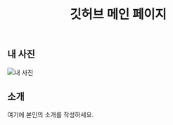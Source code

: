 
<body>
    <header>
        <h1>깃허브 메인 페이지</h1>
    </header>
    <section class="photo-section">
        <h2>내 사진</h2>
        <img src="your-photo-url.jpg" alt="내 사진">
    </section>
    <section class="intro-section">
        <h2>소개</h2>
        <p>여기에 본인의 소개를 작성하세요.</p>
    </section>
</body>
</html>

